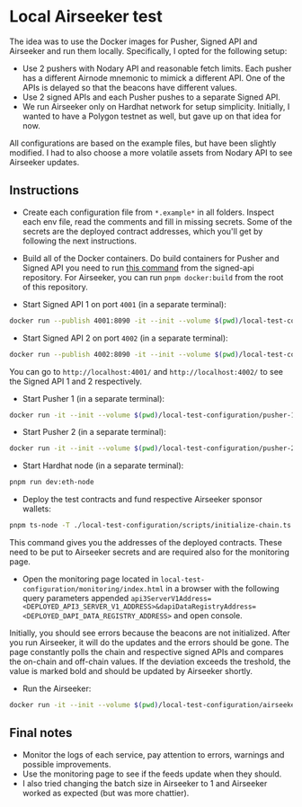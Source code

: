 # Local Airseeker test

The idea was to use the Docker images for Pusher, Signed API and Airseeker and run them locally. Specifically, I opted
for the following setup:

- Use 2 pushers with Nodary API and reasonable fetch limits. Each pusher has a different Airnode mnemonic to mimick a
  different API. One of the APIs is delayed so that the beacons have different values.
- Use 2 signed APIs and each Pusher pushes to a separate Signed API.
- We run Airseeker only on Hardhat network for setup simplicity. Initially, I wanted to have a Polygon testnet as well,
  but gave up on that idea for now.

All configurations are based on the example files, but have been slightly modified. I had to also choose a more volatile
assets from Nodary API to see Airseeker updates.

## Instructions

- Create each configuration file from `*.example*` in all folders. Inspect each env file, read the comments and fill in
  missing secrets. Some of the secrets are the deployed contract addresses, which you'll get by following the next
  instructions.

- Build all of the Docker containers. Do build containers for Pusher and Signed API you need to run
  [this command](https://github.com/api3dao/signed-api/blob/0bad6fc8dd6aaffaa12cf099ab6bbf7c98d487c8/package.json#L11)
  from the signed-api repository. For Airseeker, you can run `pnpm docker:build` from the root of this repository.

- Start Signed API 1 on port `4001` (in a separate terminal):

```sh
docker run --publish 4001:8090 -it --init --volume $(pwd)/local-test-configuration/signed-api-1:/app/config --env-file ./local-test-configuration/signed-api-1/.env --rm --memory=256m api3/signed-api:latest
```

- Start Signed API 2 on port `4002` (in a separate terminal):

```sh
docker run --publish 4002:8090 -it --init --volume $(pwd)/local-test-configuration/signed-api-2:/app/config --env-file ./local-test-configuration/signed-api-2/.env --rm --memory=256m api3/signed-api:latest
```

You can go to `http://localhost:4001/` and `http://localhost:4002/` to see the Signed API 1 and 2 respectively.

- Start Pusher 1 (in a separate terminal):

```sh
docker run -it --init --volume $(pwd)/local-test-configuration/pusher-1:/app/config --network host --env-file ./local-test-configuration/pusher-1/.env --rm --memory=256m api3/pusher:latest
```

- Start Pusher 2 (in a separate terminal):

```sh
docker run -it --init --volume $(pwd)/local-test-configuration/pusher-2:/app/config --network host --env-file ./local-test-configuration/pusher-2/.env --rm --memory=256m api3/pusher:latest
```

- Start Hardhat node (in a separate terminal):

```sh
pnpm run dev:eth-node
```

- Deploy the test contracts and fund respective Airseeker sponsor wallets:

```sh
pnpm ts-node -T ./local-test-configuration/scripts/initialize-chain.ts
```

This command gives you the addresses of the deployed contracts. These need to be put to Airseeker secrets and are
required also for the monitoring page.

- Open the monitoring page located in `local-test-configuration/monitoring/index.html` in a browser with the following
  query parameters appended
  `api3ServerV1Address=<DEPLOYED_API3_SERVER_V1_ADDRESS>&dapiDataRegistryAddress=<DEPLOYED_DAPI_DATA_REGISTRY_ADDRESS>`
  and open console.

Initially, you should see errors because the beacons are not initialized. After you run Airseeker, it will do the
updates and the errors should be gone. The page constantly polls the chain and respective signed APIs and compares the
on-chain and off-chain values. If the deviation exceeds the treshold, the value is marked bold and should be updated by
Airseeker shortly.

- Run the Airseeker:

```sh
docker run -it --init --volume $(pwd)/local-test-configuration/airseeker:/app/config --network host --env-file .env --rm api3/airseeker-v2:latest
```

## Final notes

- Monitor the logs of each service, pay attention to errors, warnings and possible improvements.
- Use the monitoring page to see if the feeds update when they should.
- I also tried changing the batch size in Airseeker to 1 and Airseeker worked as expected (but was more chattier).
